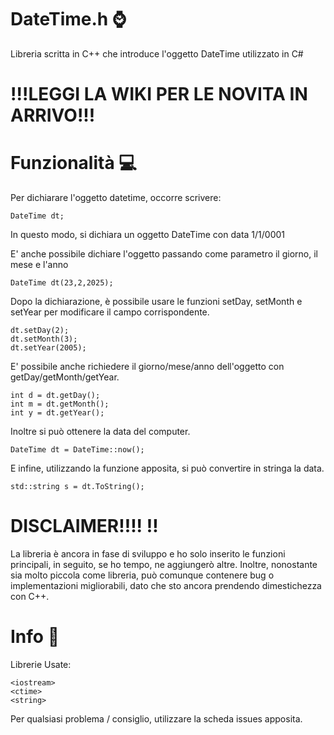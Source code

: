 # DateTime.h ⌚
Libreria scritta in C++ che introduce l'oggetto DateTime utilizzato in C#

# !!!LEGGI LA WIKI PER LE NOVITA IN ARRIVO!!!

# Funzionalità 💻

Per dichiarare l'oggetto datetime, occorre scrivere:
```
DateTime dt;
```
In questo modo, si dichiara un oggetto DateTime con data 1/1/0001

E' anche possibile dichiare l'oggetto passando come parametro il giorno, il mese e l'anno

```
DateTime dt(23,2,2025);
```

Dopo la dichiarazione, è possibile usare le funzioni setDay, setMonth e setYear per modificare il campo corrispondente.
```
dt.setDay(2);
dt.setMonth(3);
dt.setYear(2005);
```

E' possibile anche richiedere il giorno/mese/anno dell'oggetto con getDay/getMonth/getYear.

```
int d = dt.getDay();
int m = dt.getMonth();
int y = dt.getYear();
```

Inoltre si può ottenere la data del computer. 

```
DateTime dt = DateTime::now();
```

E infine, utilizzando la funzione apposita, si può convertire in stringa la data.


```
std::string s = dt.ToString();
```


# DISCLAIMER!!!! ‼️
La libreria è ancora in fase di sviluppo e ho solo inserito le funzioni principali, in seguito, se ho tempo, ne aggiungerò altre. Inoltre, nonostante sia molto piccola come libreria, può comunque contenere bug o implementazioni migliorabili, dato che sto ancora prendendo dimestichezza con C++.


# Info 📁

Librerie Usate:
```
<iostream>
<ctime>
<string>
```

Per qualsiasi problema / consiglio, utilizzare la scheda issues apposita.
